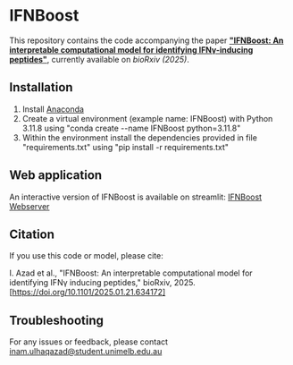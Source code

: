 # IFNBoost

This repository contains the code accompanying the paper [**"IFNBoost: An interpretable computational model for identifying IFNγ-inducing peptides"**](https://www.biorxiv.org/content/10.1101/2025.01.21.634172v1), currently available on *bioRxiv (2025)*.

## Installation

1. Install [Anaconda](https://www.anaconda.com/products/distribution)
2. Create a virtual environment (example name: IFNBoost) with Python 3.11.8 using "conda create --name IFNBoost python=3.11.8"
3. Within the environment install the dependencies provided in file "requirements.txt" using "pip install -r requirements.txt"

## Web application

An interactive version of IFNBoost is available on streamlit: [IFNBoost Webserver](ifnboost.streamlit.app)

## Citation

If you use this code or model, please cite:

I. Azad et al., "IFNBoost: An interpretable computational model for identifying IFNγ inducing peptides," bioRxiv, 2025.\
[https://doi.org/10.1101/2025.01.21.634172]

## Troubleshooting

For any issues or feedback, please contact inam.ulhaqazad@student.unimelb.edu.au
